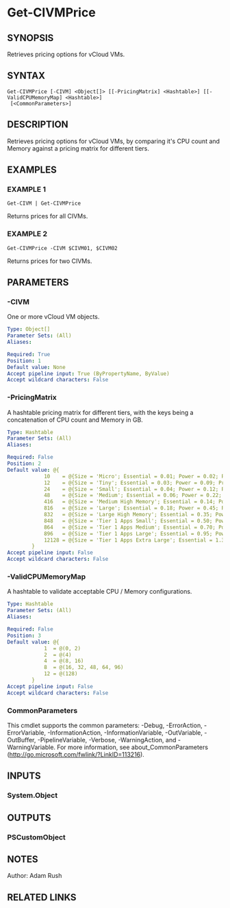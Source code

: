 # Get-CIVMPrice

## SYNOPSIS
Retrieves pricing options for vCloud VMs.

## SYNTAX

```
Get-CIVMPrice [-CIVM] <Object[]> [[-PricingMatrix] <Hashtable>] [[-ValidCPUMemoryMap] <Hashtable>]
 [<CommonParameters>]
```

## DESCRIPTION
Retrieves pricing options for vCloud VMs, by comparing it's CPU count and Memory against a pricing
matrix for different tiers.

## EXAMPLES

### EXAMPLE 1
```
Get-CIVM | Get-CIVMPrice
```

Returns prices for all CIVMs.

### EXAMPLE 2
```
Get-CIVMPrice -CIVM $CIVM01, $CIVM02
```

Returns prices for two CIVMs.

## PARAMETERS

### -CIVM
One or more vCloud VM objects.

```yaml
Type: Object[]
Parameter Sets: (All)
Aliases:

Required: True
Position: 1
Default value: None
Accept pipeline input: True (ByPropertyName, ByValue)
Accept wildcard characters: False
```

### -PricingMatrix
A hashtable pricing matrix for different tiers, with the keys being a concatenation of CPU count and
Memory in GB.

```yaml
Type: Hashtable
Parameter Sets: (All)
Aliases:

Required: False
Position: 2
Default value: @{
            10    = @{Size = 'Micro'; Essential = 0.01; Power = 0.02; Priority = 0.03}
            12    = @{Size = 'Tiny'; Essential = 0.03; Power = 0.09; Priority = 0.135}
            24    = @{Size = 'Small'; Essential = 0.04; Power = 0.12; Priority = 0.18}
            48    = @{Size = 'Medium'; Essential = 0.06; Power = 0.22; Priority = 0.33}
            416   = @{Size = 'Medium High Memory'; Essential = 0.14; Power = 0.35; Priority = 0.520}
            816   = @{Size = 'Large'; Essential = 0.18; Power = 0.45; Priority = 0.675}
            832   = @{Size = 'Large High Memory'; Essential = 0.35; Power = 0.55; Priority = 1.125}
            848   = @{Size = 'Tier 1 Apps Small'; Essential = 0.50; Power = 0.60; Priority = 1.575}
            864   = @{Size = 'Tier 1 Apps Medium'; Essential = 0.70; Power = 0.99; Priority = 2.085}
            896   = @{Size = 'Tier 1 Apps Large'; Essential = 0.95; Power = 1.45; Priority = 2.675}
            12128 = @{Size = 'Tier 1 Apps Extra Large'; Essential = 1.30; Power = 2.30; Priority = 'NA'}
        }
Accept pipeline input: False
Accept wildcard characters: False
```

### -ValidCPUMemoryMap
A hashtable to validate acceptable CPU / Memory configurations.

```yaml
Type: Hashtable
Parameter Sets: (All)
Aliases:

Required: False
Position: 3
Default value: @{
            1  = @(0, 2)
            2  = @(4)
            4  = @(8, 16)
            8  = @(16, 32, 48, 64, 96)
            12 = @(128)
        }
Accept pipeline input: False
Accept wildcard characters: False
```

### CommonParameters
This cmdlet supports the common parameters: -Debug, -ErrorAction, -ErrorVariable, -InformationAction, -InformationVariable, -OutVariable, -OutBuffer, -PipelineVariable, -Verbose, -WarningAction, and -WarningVariable.
For more information, see about_CommonParameters (http://go.microsoft.com/fwlink/?LinkID=113216).

## INPUTS

### System.Object
## OUTPUTS

### PSCustomObject
## NOTES
Author: Adam Rush

## RELATED LINKS
